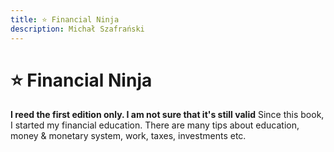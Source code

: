 ```yaml
---
title: ⭐ Financial Ninja
description: Michał Szafrański
---
```

# ⭐ Financial Ninja

**I reed the first edition only. I am not sure that it's still valid**
Since this book, I started my financial education. There are many tips about education, money & monetary system, work, taxes, investments etc.

